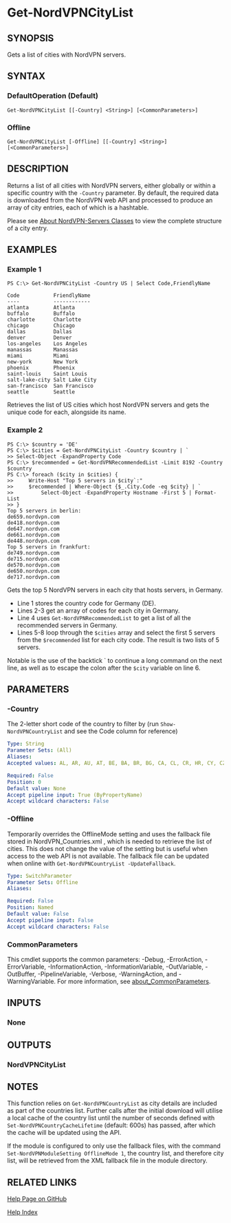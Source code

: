 ﻿
# Get-NordVPNCityList

## SYNOPSIS
Gets a list of cities with NordVPN servers.

## SYNTAX

### DefaultOperation (Default)
```
Get-NordVPNCityList [[-Country] <String>] [<CommonParameters>]
```

### Offline
```
Get-NordVPNCityList [-Offline] [[-Country] <String>] [<CommonParameters>]
```

## DESCRIPTION
Returns a list of all cities with NordVPN servers, either globally or within a
specific country with the `-Country` parameter. By default, the required data
is downloaded from the NordVPN web API and processed to produce an array of
city entries, each of which is a hashtable.

Please see [About NordVPN-Servers Classes](./about_NordVPN-Servers_Classes.md)
to view the complete structure of a city entry.

## EXAMPLES

### Example 1
```
PS C:\> Get-NordVPNCityList -Country US | Select Code,FriendlyName

Code           FriendlyName
----           ------------
atlanta        Atlanta
buffalo        Buffalo
charlotte      Charlotte
chicago        Chicago
dallas         Dallas
denver         Denver
los-angeles    Los Angeles
manassas       Manassas
miami          Miami
new-york       New York
phoenix        Phoenix
saint-louis    Saint Louis
salt-lake-city Salt Lake City
san-francisco  San Francisco
seattle        Seattle
```

Retrieves the list of US cities which host NordVPN servers and gets the unique
code for each, alongside its name.

### Example 2
```
PS C:\> $country = 'DE'
PS C:\> $cities = Get-NordVPNCityList -Country $country | `
>> Select-Object -ExpandProperty Code
PS C:\> $recommended = Get-NordVPNRecommendedList -Limit 8192 -Country $country
PS C:\> foreach ($city in $cities) {
>>     Write-Host "Top 5 servers in $city`:"
>>     $recommended | Where-Object {$_.City.Code -eq $city} | `
>>         Select-Object -ExpandProperty Hostname -First 5 | Format-List
>> }
Top 5 servers in berlin:
de659.nordvpn.com
de418.nordvpn.com
de647.nordvpn.com
de661.nordvpn.com
de448.nordvpn.com
Top 5 servers in frankfurt:
de749.nordvpn.com
de715.nordvpn.com
de570.nordvpn.com
de650.nordvpn.com
de717.nordvpn.com
```

Gets the top 5 NordVPN servers in each city that hosts servers, in Germany.

- Line 1 stores the country code for Germany (DE).
- Lines 2-3 get an array of codes for each city in Germany.
- Line 4 uses `Get-NordVPNRecommendedList` to get a list of all the recommended
  servers in Germany.
- Lines 5-8 loop through the `$cities` array and select the first 5 servers
  from the `$recommended` list for each city code. The result is two lists of
  5 servers.

Notable is the use of the backtick \` to continue a long command on the next
line, as well as to escape the colon after the `$city` variable on line 6.

## PARAMETERS

### -Country
The 2-letter short code of the country to filter by (run
`Show-NordVPNCountryList` and see the Code column for reference)

```yaml
Type: String
Parameter Sets: (All)
Aliases:
Accepted values: AL, AR, AU, AT, BE, BA, BR, BG, CA, CL, CR, HR, CY, CZ, DK, EE, FI, FR, GE, DE, GR, HK, HU, IS, IN, ID, IE, IL, IT, JP, LV, LU, MY, MX, MD, NL, NZ, MK, NO, PL, PT, RO, RS, SG, SK, SI, ZA, KR, ES, SE, CH, TW, TH, TR, UA, AE, GB, US, VN

Required: False
Position: 0
Default value: None
Accept pipeline input: True (ByPropertyName)
Accept wildcard characters: False
```

### -Offline
Temporarily overrides the OfflineMode setting and uses the fallback file stored
in NordVPN_Countries.xml , which is needed to retrieve the list of cities.
This does not change the value of the setting but is useful when access to the
web API is not available. The fallback file can be updated when online with
`Get-NordVPNCountryList -UpdateFallback`.

```yaml
Type: SwitchParameter
Parameter Sets: Offline
Aliases:

Required: False
Position: Named
Default value: False
Accept pipeline input: False
Accept wildcard characters: False
```

### CommonParameters
This cmdlet supports the common parameters: -Debug, -ErrorAction, -ErrorVariable, -InformationAction, -InformationVariable, -OutVariable, -OutBuffer, -PipelineVariable, -Verbose, -WarningAction, and -WarningVariable. For more information, see [about_CommonParameters](http://go.microsoft.com/fwlink/?LinkID=113216).

## INPUTS

### None
## OUTPUTS

### NordVPNCityList
## NOTES
This function relies on `Get-NordVPNCountryList` as city details are included
as part of the countries list. Further calls after the initial download will
utilise a local cache of the country list until the number of seconds defined
with `Set-NordVPNCountryCacheLifetime` (default: 600s) has passed, after which
the cache will be updated using the API.

If the module is configured to only use the fallback files, with the command
`Set-NordVPNModuleSetting OfflineMode 1`, the country list, and therefore city
list, will be retrieved from the XML fallback file in the module directory.

## RELATED LINKS

[Help Page on GitHub](https://github.com/TheFreeman193/NordVPN-Servers/blob/master/docs/Get-NordVPNCityList.md)

[Help Index](./INDEX.md)
